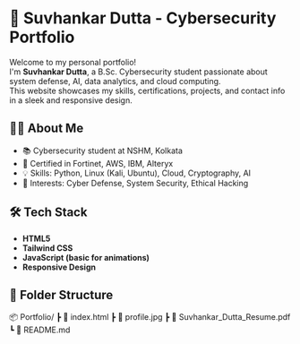 # 🚀 Suvhankar Dutta - Cybersecurity Portfolio
Welcome to my personal portfolio!  
I'm **Suvhankar Dutta**, a B.Sc. Cybersecurity student passionate about system defense, AI, data analytics, and cloud computing.  
This website showcases my skills, certifications, projects, and contact info in a sleek and responsive design.
## 🧑‍💻 About Me
- 📚 Cybersecurity student at NSHM, Kolkata
- 🧠 Certified in Fortinet, AWS, IBM, Alteryx
- 💡 Skills: Python, Linux (Kali, Ubuntu), Cloud, Cryptography, AI
- 🎯 Interests: Cyber Defense, System Security, Ethical Hacking
## 🛠️ Tech Stack
- **HTML5**
- **Tailwind CSS**
- **JavaScript (basic for animations)**
- **Responsive Design**
## 📁 Folder Structure
📦 Portfolio/
 ┣ 📄 index.html
 ┣ 📄 profile.jpg
 ┣ 📄 Suvhankar_Dutta_Resume.pdf
 ┗ 📄 README.md
